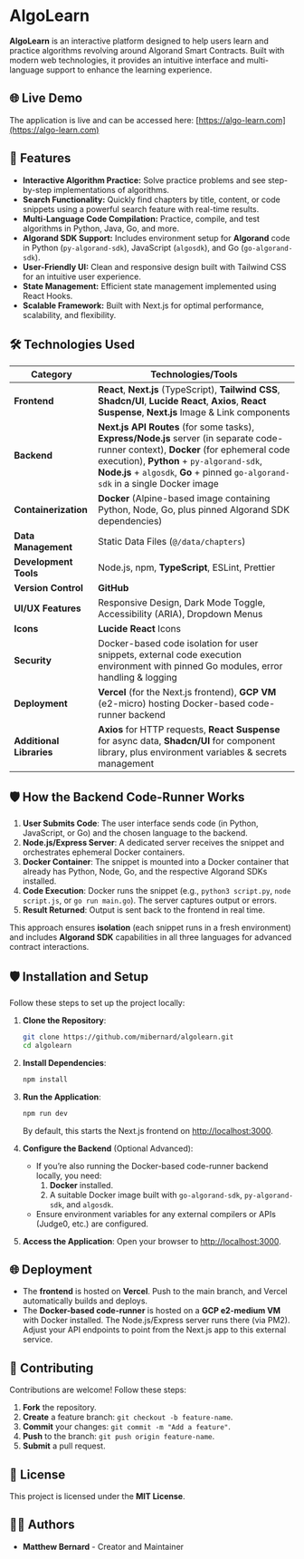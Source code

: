 # AlgoLearn

**AlgoLearn** is an interactive platform designed to help users learn and practice algorithms revolving around Algorand Smart Contracts. Built with modern web technologies, it provides an intuitive interface and multi-language support to enhance the learning experience.

## 🌐 Live Demo

The application is live and can be accessed here: [https://algo-learn.com](https://algo-learn.com)

## 🚀 Features

- **Interactive Algorithm Practice:** Solve practice problems and see step-by-step implementations of algorithms.
- **Search Functionality:** Quickly find chapters by title, content, or code snippets using a powerful search feature with real-time results.
- **Multi-Language Code Compilation:** Practice, compile, and test algorithms in Python, Java, Go, and more.
- **Algorand SDK Support:** Includes environment setup for **Algorand** code in Python (`py-algorand-sdk`), JavaScript (`algosdk`), and Go (`go-algorand-sdk`).
- **User-Friendly UI:** Clean and responsive design built with Tailwind CSS for an intuitive user experience.
- **State Management:** Efficient state management implemented using React Hooks.
- **Scalable Framework:** Built with Next.js for optimal performance, scalability, and flexibility.

## 🛠️ Technologies Used

| **Category**             | **Technologies/Tools**                                                                                                                                                                                                                                                |
| ------------------------ | --------------------------------------------------------------------------------------------------------------------------------------------------------------------------------------------------------------------------------------------------------------------- |
| **Frontend**             | **React**, **Next.js** (TypeScript), **Tailwind CSS**, **Shadcn/UI**, **Lucide React**, **Axios**, **React Suspense**, **Next.js** Image & Link components                                                                                                            |
| **Backend**              | **Next.js API Routes** (for some tasks), **Express/Node.js** server (in separate code-runner context), **Docker** (for ephemeral code execution), **Python** + `py-algorand-sdk`, **Node.js** + `algosdk`, **Go** + pinned `go-algorand-sdk` in a single Docker image |
| **Containerization**     | **Docker** (Alpine-based image containing Python, Node, Go, plus pinned Algorand SDK dependencies)                                                                                                                                                                    |
| **Data Management**      | Static Data Files (`@/data/chapters`)                                                                                                                                                                                                                                 |
| **Development Tools**    | Node.js, npm, **TypeScript**, ESLint, Prettier                                                                                                                                                                                                                        |
| **Version Control**      | **GitHub**                                                                                                                                                                                                                                                            |
| **UI/UX Features**       | Responsive Design, Dark Mode Toggle, Accessibility (ARIA), Dropdown Menus                                                                                                                                                                                             |
| **Icons**                | **Lucide React** Icons                                                                                                                                                                                                                                                |
| **Security**             | Docker-based code isolation for user snippets, external code execution environment with pinned Go modules, error handling & logging                                                                                         |
| **Deployment**           | **Vercel** (for the Next.js frontend), **GCP VM** (e2-micro) hosting Docker-based code-runner backend                                                                                                                                                                |
| **Additional Libraries** | **Axios** for HTTP requests, **React Suspense** for async data, **Shadcn/UI** for component library, plus environment variables & secrets management                                                                                                                  |

## 🛡️ How the Backend Code-Runner Works

1. **User Submits Code**: The user interface sends code (in Python, JavaScript, or Go) and the chosen language to the backend.
2. **Node.js/Express Server**: A dedicated server receives the snippet and orchestrates ephemeral Docker containers.
3. **Docker Container**: The snippet is mounted into a Docker container that already has Python, Node, Go, and the respective Algorand SDKs installed.
4. **Code Execution**: Docker runs the snippet (e.g., `python3 script.py`, `node script.js`, or `go run main.go`). The server captures output or errors.
5. **Result Returned**: Output is sent back to the frontend in real time.

This approach ensures **isolation** (each snippet runs in a fresh environment) and includes **Algorand SDK** capabilities in all three languages for advanced contract interactions.

## 🛡️ Installation and Setup

Follow these steps to set up the project locally:

1. **Clone the Repository**:
   ```bash
   git clone https://github.com/mibernard/algolearn.git
   cd algolearn
   ```

2. **Install Dependencies**:
   ```bash
   npm install
   ```

3. **Run the Application**:
   ```bash
   npm run dev
   ```
   By default, this starts the Next.js frontend on [http://localhost:3000](http://localhost:3000).

4. **Configure the Backend** (Optional Advanced):
   - If you’re also running the Docker-based code-runner backend locally, you need:
     1. **Docker** installed.
     2. A suitable Docker image built with `go-algorand-sdk`, `py-algorand-sdk`, and `algosdk`.
   - Ensure environment variables for any external compilers or APIs (Judge0, etc.) are configured.

5. **Access the Application**: Open your browser to [http://localhost:3000](http://localhost:3000).

<!--
## 🔑 API Key Setup

To enable the functionality of the embedded code compilers (Judge0, etc.), you need to configure environment variables for API access:

1. **Create a `.env.local` File** in the root directory of the project, not committed to version control.
2. **Add the Following Variables**:
   ```bash
   # Example for Judge0
   RAPIDAPI_KEY=your-rapidapi-key-here
   JUDGE0_HOST=judge0-ce.p.rapidapi.com
   JUDGE0_API_URL=https://judge0-ce.p.rapidapi.com/submissions
   ```
3. **Restart the Development Server** to ensure changes take effect.
-->

## 🌐 Deployment

- The **frontend** is hosted on **Vercel**. Push to the main branch, and Vercel automatically builds and deploys.
- The **Docker-based code-runner** is hosted on a **GCP e2-medium VM** with Docker installed. The Node.js/Express server runs there (via PM2). Adjust your API endpoints to point from the Next.js app to this external service.

## 🤝 Contributing

Contributions are welcome! Follow these steps:

1. **Fork** the repository.
2. **Create** a feature branch: `git checkout -b feature-name`.
3. **Commit** your changes: `git commit -m "Add a feature"`.
4. **Push** to the branch: `git push origin feature-name`.
5. **Submit** a pull request.

## 📜 License

This project is licensed under the **MIT License**.

## 👩‍💻 Authors

- **Matthew Bernard** - Creator and Maintainer

